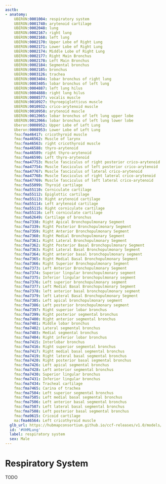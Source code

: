 ```yaml
---
asctb:
- anatomy:
    UBERON:0001004: respiratory system
    UBERON:0001740: arytenoid cartilage
    UBERON:0002048: lung
    UBERON:0002167: right lung
    UBERON:0002168: left lung
    UBERON:0002170: Upper Lobe of Right Lung
    UBERON:0002171: Lower Lobe of Right Lung
    UBERON:0002174: Middle Lobe of Right Lung
    UBERON:0002177: Right Main Bronchus
    UBERON:0002178: Left Main Bronchus
    UBERON:0002184: Segmental bronchus
    UBERON:0002185: bronchus
    UBERON:0003126: trachea
    UBERON:0003404: lobar bronchus of right lung
    UBERON:0003405: lobar bronchus of left lung
    UBERON:0004887: left lung hilus
    UBERON:0004888: right lung hilus
    UBERON:0008577: vocalis muscle
    UBERON:0010927: thyroepiglotticus muscle
    UBERON:0010932: crico-arytenoid muscle
    UBERON:0010958: arytenoid muscle
    UBERON:0012065: lobar bronchus of left lung upper lobe
    UBERON:0012066: lobar bronchus of left lung lower lobe
    Uberon:0008952: Upper Lobe of Left Lung
    Uberon:0008953: Lower Lobe of Left Lung
    fma:fma46417: cricothyroid muscle
    fma:fma46562: Muscle of larynx
    fma:fma46563: right cricothyroid muscle
    fma:fma46588: thyro-arytenoid
    fma:fma46589: right thyro-arytenoid
    fma:fma46590: Left thyro-arytenoid
    fma:fma47753: Muscle fasciculus of right posterior crico-arytenoid
    fma:fma47754: Muscle fasciculus of left posterior crico-arytenoid
    fma:fma47767: Muscle fasciculus of lateral crico-arytenoid
    fma:fma47768: Muscle fasciculus of right lateral crico-arytenoid
    fma:fma47769: Muscle fasciculus of left lateral crico-arytenoid
    fma:fma55099: Thyroid cartilage
    fma:fma55110: Corniculate cartilage
    fma:fma55112: Epiglottic cartilage
    fma:fma55113: Right arytenoid cartilage
    fma:fma55114: Left arytenoid cartilage
    fma:fma55115: Right corniculate cartilage
    fma:fma55116: Left corniculate cartilage
    fma:fma62649: Cartilage of bronchus
    fma:fma7338: Right Apical Bronchopulmonary Segment
    fma:fma7339: Right Posterior Bronchopulmonary Segment
    fma:fma7359: Right Anterior Bronchopulmonary Segment
    fma:fma7360: Right Medial Bronchopulmonary Segment
    fma:fma7361: Right Lateral Bronchopulmonary Segment
    fma:fma7362: Right Posterior Basal Bronchopulmonary Segment
    fma:fma7363: Right Lateral Basal Bronchopulmonary Segment
    fma:fma7364: Right anterior basal bronchopulmonary segment
    fma:fma7365: Right Medial Basal Bronchopulmonary Segment
    fma:fma7366: Right Superior Bronchopulmonary Segment
    fma:fma7373: Left Anterior Bronchopulmonary Segment
    fma:fma7374: Superior lingular bronchopulmonary segment
    fma:fma7375: Inferior lingular bronchopulmonary segment
    fma:fma7376: Left superior bronchopulmonary segment
    fma:fma7377: Left Medial Basal Bronchopulmonary Segment
    fma:fma7378: left anterior basal bronchopulmonary segment
    fma:fma7379: left Lateral Basal Bronchopulmonary Segment
    fma:fma7385: Left apical bronchopulmonary segment
    fma:fma7386: Left posterior bronchopulmonary segment
    fma:fma7397: Right superior lobar bronchus
    fma:fma7399: Right posterior segmental bronchus
    fma:fma7400: Right anterior segmental bronchus
    fma:fma7401: Middle lobar bronchus
    fma:fma7402: Lateral segmental bronchus
    fma:fma7403: Medial segmental bronchus
    fma:fma7404: Right inferior lobar bronchus
    fma:fma7415: Interlobar bronchus
    fma:fma7416: Right superior segmental bronchus
    fma:fma7417: Right medial basal segmental bronchus
    fma:fma7419: Right lateral basal segmental bronchus
    fma:fma7420: Right posterior basal segmental bronchus
    fma:fma7426: Left apical segmental bronchus
    fma:fma7428: Left anterior segmental bronchus
    fma:fma7430: Superior lingular bronchus
    fma:fma7431: Inferior lingular bronchus
    fma:fma7434: Tracheal cartilage
    fma:fma7465: Carina of trachea
    fma:fma7504: Left superior segmental bronchus
    fma:fma7505: Left medial basal segmental bronchus
    fma:fma7506: Left anterior basal segmental bronchus
    fma:fma7507: Left lateral basal segmental bronchus
    fma:fma7508: Left posterior basal segmental bronchus
    fma:fma9615: Cricoid cartilage
    ma:fma46564: Left cricothyroid muscle
  glb_url: https://hubmapconsortium.github.io/ccf-releases/v1.0/models/VH_M_Lung
  id: '#VHMLung'
  label: respiratory system
  sex: Male
---
```


# Respiratory System

TODO